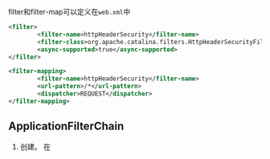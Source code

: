 filter和filter-map可以定义在`web.xml`中
```xml
<filter>
        <filter-name>httpHeaderSecurity</filter-name>
        <filter-class>org.apache.catalina.filters.HttpHeaderSecurityFilter</filter-class>
        <async-supported>true</async-supported>
</filter>

<filter-mapping>
        <filter-name>httpHeaderSecurity</filter-name>
        <url-pattern>/*</url-pattern>
        <dispatcher>REQUEST</dispatcher>
</filter-mapping>
```
## ApplicationFilterChain
1. 创建。
在
